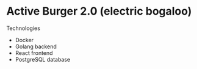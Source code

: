# Active Burger 2.0 (electric bogaloo)

Technologies

- Docker
- Golang backend
- React frontend
- PostgreSQL database
